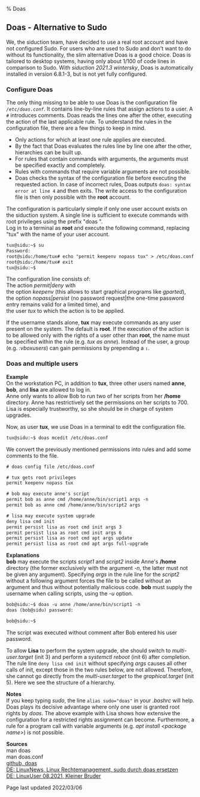 % Doas

## Doas - Alternative to Sudo

We, the siduction team, have decided to use a real root account and have not configured Sudo. For users who are used to Sudo and don't want to do without its functionality, the slim alternative Doas is a good choice. Doas is tailored to desktop systems, having only about 1/100 of code lines in comparison to Sudo. With *siduction 2021.3 wintersky*, Doas is automatically installed in version 6.8.1-3, but is not yet fully configured.

### Configure Doas

The only thing missing to be able to use Doas is the configuration file *`/etc/doas.conf`*. It contains line-by-line rules that assign actions to a user. A `#` introduces comments. Doas reads the lines one after the other, executing the action of the last applicable rule. To understand the rules in the configuration file, there are a few things to keep in mind.  
- Only actions for which at least one rule applies are executed.
- By the fact that Doas evaluates the rules line by line one after the other, hierarchies can be built up.
- For rules that contain commands with arguments, the arguments must be specified exactly and completely.
- Rules with commands that require variable arguments are not possible.
- Doas checks the syntax of the configuration file before executing the requested action. In case of incorrect rules, Doas outputs `doas: syntax error at line 4` and then exits. The write access to the configuration file is then only possible with the **root** account.

The configuration is particularly simple if only one user account exists on the siduction system. A single line is sufficient to execute commands with root privileges using the prefix "doas ".  
Log in to a terminal as **root** and execute the following command, replacing "tux" with the name of your user account. 

~~~txt
tux@sidu:~$ su
Password:
root@sidu:/home/tux# echo "permit keepenv nopass tux" > /etc/doas.conf
root@sidu:/home/tux# exit
tux@sidu:~$
~~~

The configuration line consists of:  
The action *permit|deny* with  
the option *keepenv* (this allows to start graphical programs like *gparted*),  
the option *nopass|persist* (no password request|the one-time password entry remains valid for a limited time), and  
the user *tux* to which the action is to be applied.

If the username stands alone, **tux** may execute commands as any user present on the system. The default is **root**. If the execution of the action is to be allowed only with the rights of a user other than **root**, the name must be specified within the rule (e.g. *tux as anne*). Instead of the user, a group (e.g. *:vboxusers*) can gain permissions by prepending a **`:`**.

### Doas and multiple users

**Example**  
On the workstation PC, in addition to **tux**, three other users named **anne**, **bob**, and **lisa** are allowed to log in.  
Anne only wants to allow Bob to run two of her scripts from her **/home** directory. Anne has restrictively set the permissions on her scripts to 700.  
Lisa is especially trustworthy, so she should be in charge of system upgrades.

Now, as user **tux**, we use Doas in a terminal to edit the configuration file.

~~~txt
tux@sidu:~$ doas mcedit /etc/doas.conf
~~~

We convert the previously mentioned permissions into rules and add some comments to the file.

~~~txt
# doas config file /etc/doas.conf

# tux gets root privileges
permit keepenv nopass tux

# bob may execute anne's script
permit bob as anne cmd /home/anne/bin/script1 args -n
permit bob as anne cmd /home/anne/bin/script2 args

# lisa may execute system upgrade
deny lisa cmd init
permit persist lisa as root cmd init args 3
permit persist lisa as root cmd init args 6
permit persist lisa as root cmd apt args update
permit persist lisa as root cmd apt args full-upgrade
~~~

**Explanations**  
**bob** may execute the scripts *script1* and *script2* inside Anne's **/home** directory (the former exclusively with the argument *-n*, the latter must not be given any argument). Specifying *args* in the rule line for the *script2* without a following argument forces the file to be called without an argument and thus without potentially malicious code. **bob** must supply the username when calling scripts, using the *-u* option.

~~~txt
bob@sidu:~$ doas -u anne /home/anne/bin/script1 -n
doas (bob@sidu) password:

bob@sidu:~$
~~~

The script was executed without comment after Bob entered his user password.

To allow **Lisa** to perform the system upgrade, she should switch to *multi-user.target* (init 3) and perform a *systemctl reboot* (init 6) after completion. The rule line `deny lisa cmd init` without specifying *args* causes all other calls of init, except those in the two rules below, are not allowed. Therefore, she cannot go directly from the *multi-user.target* to the *graphical.target* (init 5). Here we see the structure of a hierarchy.

**Notes**  
If you keep typing *sudo*, the line `alias sudo="doas"` in your *.bashrc* will help.  
Doas plays its decisive advantage where only one user is granted root rights by *doas*. The above example with Lisa shows how extensive the configuration for a restricted rights assignment can become. Furthermore, a rule for a program call with variable arguments (e.g. *apt install \<package name\>*) is not possible.

**Sources**  
man doas  
man doas.conf  
[github, doas](https://github.com/slicer69/doas)  
[DE: LinuxNews, Linux Rechtemanagement, sudo durch doas ersetzen](https://linuxnews.de/2020/10/linux-rechtemanagement-sudo-durch-doas-ersetzen/)  
[DE: LinuxUser 08.2021, Kleiner Bruder](https://www.linux-community.de/ausgaben/linuxuser/2021/08/mit-doas-statt-sudo-administrative-aufgaben-erledigen/)

<div id="rev">Page last updated 2022/03/06</div>

